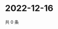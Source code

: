 # 2022-12-16

共 0 条

<!-- BEGIN WEIBO -->
<!-- 最后更新时间 Fri Dec 16 2022 08:25:49 GMT+0800 (China Standard Time) -->

<!-- END WEIBO -->
